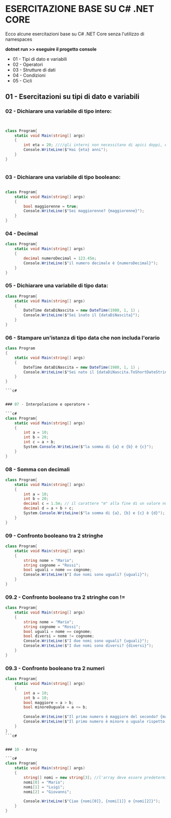 # ESERCITAZIONE BASE SU C# .NET  CORE

Ecco alcune esercitazioni base su C# .NET Core senza l'utilizzo di namespaces

**dotnet run >> eseguire il progetto console**

- 01 - Tipi di dato e variabili
- 02 - Operatori
- 03 - Strutture di dati
- 04 - Condizioni
- 05 - Cicli 

## 01 - Esercitazioni su tipi di dato e variabili

### 02 - Dichiarare una variabile di tipo intero:



```c#


class Program{
    static void Main(string[] args)
    {
        int eta = 20; ////gli interni non necessitano di apici doppi, evitare caratteri accentati nel nome delle variabili
        Console.WriteLine($"Hai {eta} anni");
    }
}
 

```


### 03 - Dichiarare una variabile di tipo booleano:

```c#

class Program{
    static void Main(string[] args)
    {
        bool maggiorenne = true; 
        Console.WriteLine($"Sei maggiorenne? {maggiorenne}");
    }
}
```

### 04 - Decimal


```c#
class Program{
    static void Main(string[] args)
    {
        decimal numeroDecimal = 123.45m;
        Console.WriteLine($"il numero decimale è {numeroDecimal}");
    }
}

```

### 05 - Dichiarare una variabile di tipo data:

```c#
class Program{
    static void Main(string[] args)
    {
        DateTime dataDiNascita = new DateTime(1980, 1, 1) ;
        Console.WriteLine($"Sei ìnato il {dataDiNascita}"); 
    }
}

```

### 06 - Stampare un'istanza di tipo data che non includa l'orario

```c#
class Program
{
    static void Main(string[] args)
    {
        DateTime dataDiNascita = new DateTime(1980, 1, 1) ;
        Console.WriteLine($"Sei nato il {dataDiNascita.ToShortDateString()}"); // rappresentazione breve della data senza includere l'orario con la funz ToShortDateString()
    }
}

```c#


### 07 - Interpolazione e operatore +

```c#
class Program{
    static void Main(string[] args)
    {
        int a = 10;
        int b = 20;
        int c = a + b;
        System.Console.WriteLine($"la somma di {a} e {b} è {c}");
    }
}
```

### 08 - Somma con decimali

```c#
class Program{
    static void Main(string[] args)
    {
        int a = 10;
        int b = 20;
        decimal c = 1.5m; // il carattere "m" alla fine di un valore numerico letterale indica che il numero è di tipo decimal. La presenza della "m" è una convenzione sintattica specifica per i decimali in C# per evitare ambiguità tra i letterali di diversi tipi numerici. Se ometti la "m", il compilatore potrebbe interpretare il valore come un double e generare un errore di compilazione. In questo caso, il valore dell'int viene automaticamente convertito in un decimal prima della somma. anche per i double avviene.
        decimal d = a + b + c;
        System.Console.WriteLine($"la somma di {a}, {b} e {c} è {d}");
    }
}
```

### 09 - Confronto booleano tra 2 stringhe

```c#
class Program{
    static void Main(string[] args)
    {
        string nome = "Mario";
        string cognome = "Rossi";
        bool uguali = nome == cognome;
        Console.WriteLine($"I due nomi sono uguali? {uguali}");
    }
}
```

### 09.2 - Confronto booleano tra 2 stringhe con !=

```c#
class Program{
    static void Main(string[] args)
    {
        string nome = "Mario";
        string cognome = "Rossi";
        bool uguali = nome == cognome;
        bool diversi = nome != cognome;
        Console.WriteLine($"I due nomi sono uguali? {uguali}");
        Console.WriteLine($"I due nomi sono diversi? {diversi}");
    }
}
```

### 09.3 - Confronto booleano tra 2 numeri

```c#
class Program{
    static void Main(string[] args)
    {
        int a = 10;
        int b = 10;
        bool maggiore = a > b;
        bool minoreOuguale = a <= b;
        
        Console.WriteLine($"Il primo numero è maggiore del secondo? {maggiore}");
        Console.WriteLine($"Il primo numero è minore o uguale rispetto al secondo? {minoreOuguale}");  
    }
}
```c#


### 10 - Array

```c#
class Program{
    static void Main(string[] args)
    {
        string[] nomi = new string[3]; //l'array deve essere predeterminato, va assegnato perciò subito il numero degli elementi
        nomi[0] = "Mario";
        nomi[1] = "Luigi"; 
        nomi[2] = "Giovanni"; 
        
        Console.WriteLine($"Ciao {nomi[0]}, {nomi[1]} e {nomi[2]}");
    }
}
```